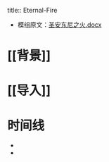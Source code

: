 title:: Eternal-Fire

- 模组原文：[圣安东尼之火.docx](../assets/圣安东尼之火_1630855461593_0.docx)
# [[背景]]
# [[导入]]
# 时间线
-
-